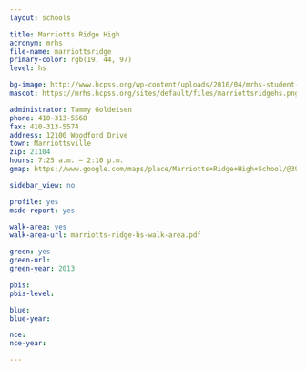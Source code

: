 ```yaml
---
layout: schools

title: Marriotts Ridge High
acronym: mrhs
file-name: marriottsridge
primary-color: rgb(19, 44, 97)
level: hs

bg-image: http://www.hcpss.org/wp-content/uploads/2016/04/mrhs-student-production.jpg
mascot: https://mrhs.hcpss.org/sites/default/files/marriottsridgehs.png

administrator: Tammy Goldeisen
phone: 410-313-5568
fax: 410-313-5574
address: 12100 Woodford Drive
town: Marriottsville
zip: 21104
hours: 7:25 a.m. – 2:10 p.m.
gmap: https://www.google.com/maps/place/Marriotts+Ridge+High+School/@39.3217329,-76.9362422,17z/data=!3m1!4b1!4m2!3m1!1s0x89c826a73c9499c1:0x9e54bfebf148102e?hl=en

sidebar_view: no

profile: yes
msde-report: yes

walk-area: yes
walk-area-url: marriotts-ridge-hs-walk-area.pdf

green: yes
green-url:
green-year: 2013

pbis:
pbis-level:

blue: 
blue-year: 

nce:
nce-year:

---
```

